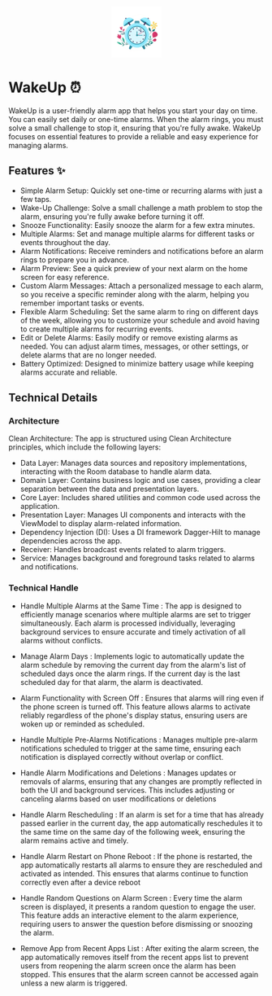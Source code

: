 <p align="center"><img width="100" height="100" src="app/src/main/res/drawable/alarmlogo.png"></p>


# WakeUp ⏰
WakeUp is a user-friendly alarm app that helps you start your day on time. You can easily set daily or one-time alarms. When the alarm rings, you must solve a small challenge to stop it, ensuring that you're fully awake. WakeUp focuses on essential features to provide a reliable and easy experience for managing alarms.

## Features ✨
- Simple Alarm Setup: Quickly set one-time or recurring alarms with just a few taps.
- Wake-Up Challenge: Solve a small challenge a math problem to stop the alarm, ensuring you're fully awake before turning it off.
- Snooze Functionality: Easily snooze the alarm for a few extra minutes.
- Multiple Alarms: Set and manage multiple alarms for different tasks or events throughout the day.
- Alarm Notifications: Receive reminders and notifications before an alarm rings to prepare you in advance.
- Alarm Preview: See a quick preview of your next alarm on the home screen for easy reference.
- Custom Alarm Messages: Attach a personalized message to each alarm, so you receive a specific reminder along with the alarm, helping you remember important tasks or events.
- Flexible Alarm Scheduling: Set the same alarm to ring on different days of the week, allowing you to customize your schedule and avoid having to create multiple alarms for recurring events.
- Edit or Delete Alarms: Easily modify or remove existing alarms as needed. You can adjust alarm times, messages, or other settings, or delete alarms that are no longer needed.
- Battery Optimized: Designed to minimize battery usage while keeping alarms accurate and reliable.


## Technical Details


### Architecture
Clean Architecture: The app is structured using Clean Architecture principles, which include the following layers:
- Data Layer: Manages data sources and repository implementations, interacting with the Room database to handle alarm data.
- Domain Layer: Contains business logic and use cases, providing a clear separation between the data and presentation layers.
- Core Layer: Includes shared utilities and common code used across the application.
- Presentation Layer: Manages UI components and interacts with the ViewModel to display alarm-related information.
- Dependency Injection (DI): Uses a DI framework Dagger-Hilt to manage dependencies across the app.
- Receiver: Handles broadcast events related to alarm triggers.
- Service: Manages background and foreground tasks related to alarms and notifications.

### Technical Handle
- Handle Multiple Alarms at the Same Time :  The app is designed to efficiently manage scenarios where multiple alarms are set to trigger simultaneously. Each alarm is processed individually, leveraging background services to ensure accurate and timely activation of all alarms without conflicts.
  
- Manage Alarm Days : Implements logic to automatically update the alarm schedule by removing the current day from the alarm's list of scheduled days once the alarm rings. If the current day is the last scheduled day for that alarm, the alarm is deactivated.
  
- Alarm Functionality with Screen Off : Ensures that alarms will ring even if the phone screen is turned off. This feature allows alarms to activate reliably regardless of the phone's display status, ensuring users are woken up or reminded as scheduled.
  
- Handle Multiple Pre-Alarms Notifications : Manages multiple pre-alarm notifications scheduled to trigger at the same time, ensuring each notification is displayed correctly without overlap or conflict.
  
- Handle Alarm Modifications and Deletions : Manages updates or removals of alarms, ensuring that any changes are promptly reflected in both the UI and background services. This includes adjusting or canceling alarms based on user modifications or deletions
  
- Handle Alarm Rescheduling : If an alarm is set for a time that has already passed earlier in the current day, the app automatically reschedules it to the same time on the same day of the following week, ensuring the alarm remains active and timely.
  
- Handle Alarm Restart on Phone Reboot : If the phone is restarted, the app automatically restarts all alarms to ensure they are rescheduled and activated as intended. This ensures that alarms continue to function correctly even after a device reboot
  
- Handle Random Questions on Alarm Screen : Every time the alarm screen is displayed, it presents a random question to engage the user. This feature adds an interactive element to the alarm experience, requiring users to answer the question before dismissing or snoozing the alarm.
  
- Remove App from Recent Apps List : After exiting the alarm screen, the app automatically removes itself from the recent apps list to prevent users from reopening the alarm screen once the alarm has been stopped. This ensures that the alarm screen cannot be accessed again unless a new alarm is triggered.
  


